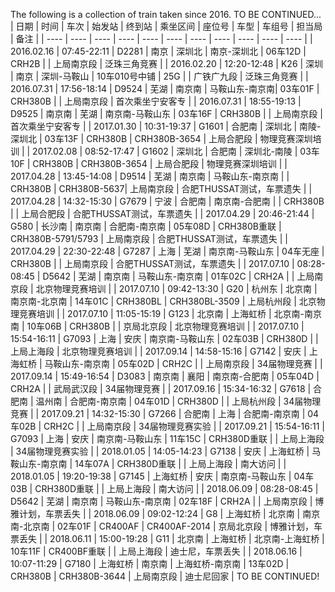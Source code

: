 The following is a collection of train taken since 2016. TO BE CONTINUED...
|  日期  | 时间 | 车次 | 始发站 | 终到站 | 乘坐区间 | 座位号 | 车型 | 车组号 | 担当局 | 备注 | 
|  ----  | ----  | ---- | ---- | ---- | ---- | ---- | ---- | ---- | ---- | ---- |
| 2016.02.16 | 07:45-22:11 | D2281 | 南京 | 深圳北 | 南京-深圳北 | 06车12D | CRH2B | | 上局南京段 | 泛珠三角竞赛 |
| 2016.02.20 | 12:20-12:48 | K26 | 深圳 | 南京 | 深圳-马鞍山 | 10车010号中铺 | 25G | | 广铁广九段 | 泛珠三角竞赛 |
| 2016.07.31 | 17:56-18:14 | D9524 | 芜湖 | 南京南 | 马鞍山东-南京南| 03车01F | CRH380B | | 上局南京段 | 首次乘坐宁安客专 |
| 2016.07.31 | 18:55-19:13 | D9525 | 南京南 | 芜湖 | 南京南-马鞍山东 | 03车16F | CRH380B | | 上局南京段 | 首次乘坐宁安客专 |
| 2017.01.30 | 10:31-19:37 | G1601 | 合肥南 | 深圳北 | 南陵-深圳北 | 03车13F | CRH380B | CRH380B-3654 | 上局合肥段 | 物理竞赛深圳培训 |
| 2017.02.08 | 08:52-17:47 | G1602 | 深圳北 | 合肥南 | 深圳北-南陵 | 03车10F | CRH380B | CRH380B-3654 | 上局合肥段 | 物理竞赛深圳培训 |
| 2017.04.28 | 13:45-14:08 | D9514 | 芜湖 | 南京南 | 马鞍山东-南京南 |  | CRH380B | CRH380B-5637| 上局南京段 | 合肥THUSSAT测试，车票遗失 |
| 2017.04.28 | 14:32-15:30 | G7679 | 宁波 | 合肥南 | 南京南-合肥南 |  | CRH380B | | 上局合肥段 | 合肥THUSSAT测试，车票遗失 |
| 2017.04.29 | 20:46-21:44 | G580 | 长沙南 | 南京南 | 合肥南-南京南 | 05车08D | CRH380B重联 | CRH380B-5791/5793 | 上局南京段 | 合肥THUSSAT测试，车票遗失 |
| 2017.04.29 | 22:30-22:48 | G7287 | 上海 | 芜湖 | 南京南-马鞍山东 | 04车无座 | CRH380B |  | 上局南京段 | 合肥THUSSAT测试，车票遗失 |
| 2017.07.10 | 08:28-08:45 | D5642 | 芜湖 | 南京南 | 马鞍山东-南京南 | 01车02C | CRH2A |  | 上局南京段 | 北京物理竞赛培训 |
| 2017.07.10 | 09:42-13:30 | G20 | 杭州东 | 北京南 | 南京南-北京南 | 14车01C | CRH380BL | CRH380BL-3509 | 上局杭州段 | 北京物理竞赛培训 |
| 2017.07.10 | 11:05-15:19 | G123 | 北京南 | 上海虹桥 | 北京南-南京南 | 10车06B | CRH380B | | 京局北京段 | 北京物理竞赛培训 |
| 2017.07.10 | 15:54-16:11 | G7093 | 上海 | 安庆 | 南京南-马鞍山东 | 02车03B | CRH380D | | 上局上海段 | 北京物理竞赛培训 |
| 2017.09.14 | 14:58-15:16 | G7142 | 安庆 | 上海虹桥 | 马鞍山东-南京南 | 05车02D | CRH2C | | 上局南京段 | 34届物理竞赛 |
| 2017.09.14 | 15:49-16:54 | D3083 | 南京南 | 襄阳 | 南京南-合肥南 | 05车04D | CRH2A | | 武局武汉段 | 34届物理竞赛 |
| 2017.09.16 | 15:34-16:32 | G7618 | 合肥南 | 温州南 | 合肥南-南京南 | 04车01D | CRH380D | | 上局杭州段 | 34届物理竞赛 |
| 2017.09.21 | 14:32-15:30 | G7266 | 合肥南 | 上海 | 合肥南-南京南 | 04车02B | CRH2C | | 上局南京段 | 34届物理竞赛实验 |
| 2017.09.21 | 15:54-16:11 | G7093 | 上海 | 安庆 | 南京南-马鞍山东 | 11车15C | CRH380D重联 | | 上局上海段 | 34届物理竞赛实验 |
| 2018.01.05 | 14:05-14:23 | G7138 | 安庆 | 上海虹桥 | 马鞍山东-南京南 | 14车07A | CRH380D重联 | | 上局上海段 | 南大访问 |
| 2018.01.05 | 19:20-19:38 | G7145 | 上海虹桥 | 安庆 | 南京南-马鞍山东 | 04车03B | CRH380D重联 | | 上局上海段 | 南大访问 |
| 2018.06.09 | 08:28-08:45 | D5642 | 芜湖 | 南京南 | 马鞍山东-南京南 | 02车18F | CRH2A |  | 上局南京段 | 博雅计划，车票丢失 |
| 2018.06.09 | 09:02-12:24 | G8 | 上海虹桥 | 北京南 | 南京南-北京南 | 02车01F | CR400AF | CR400AF-2014 | 京局北京段 | 博雅计划，车票丢失 |
| 2018.06.11 | 15:00-19:28 | G11 | 北京南 | 上海虹桥 | 北京南-上海虹桥 | 10车11F | CR400BF重联 | | 上局上海段 | 迪士尼，车票丢失 |
| 2018.06.16 | 10:07-11:29 | G7180 | 上海虹桥 | 南京南 | 上海虹桥-南京南 | 13车02D | CRH380B | CRH380B-3644 | 上局南京段 | 迪士尼回家 |
TO BE CONTINUED!